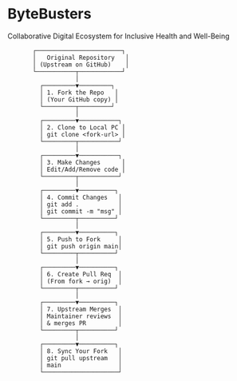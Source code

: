 # ByteBusters
Collaborative Digital Ecosystem for Inclusive Health and Well-Being 


           ┌────────────────────────┐
           │   Original Repository   │
           │ (Upstream on GitHub)    │
           └───────────┬────────────┘
                       │
             ┌─────────▼─────────┐
             │ 1. Fork the Repo   │
             │ (Your GitHub copy) │
             └─────────┬─────────┘
                       │
             ┌─────────▼───────────┐
             │ 2. Clone to Local PC │
             │ git clone <fork-url> │
             └─────────┬───────────┘
                       │
             ┌─────────▼───────────┐
             │ 3. Make Changes      │
             │ Edit/Add/Remove code │
             └─────────┬───────────┘
                       │
             ┌─────────▼──────────┐
             │ 4. Commit Changes   │
             │ git add .           │
             │ git commit -m "msg" │
             └─────────┬──────────┘
                       │
             ┌─────────▼──────────┐
             │ 5. Push to Fork     │
             │ git push origin main│
             └─────────┬──────────┘
                       │
             ┌─────────▼──────────┐
             │ 6. Create Pull Req  │
             │ (From fork → orig)  │
             └─────────┬──────────┘
                       │
             ┌─────────▼──────────┐
             │ 7. Upstream Merges  │
             │ Maintainer reviews  │
             │ & merges PR         │
             └─────────┬──────────┘
                       │
             ┌─────────▼──────────┐
             │ 8. Sync Your Fork   │
             │ git pull upstream   │
             │ main                │
             └─────────────────────┘
